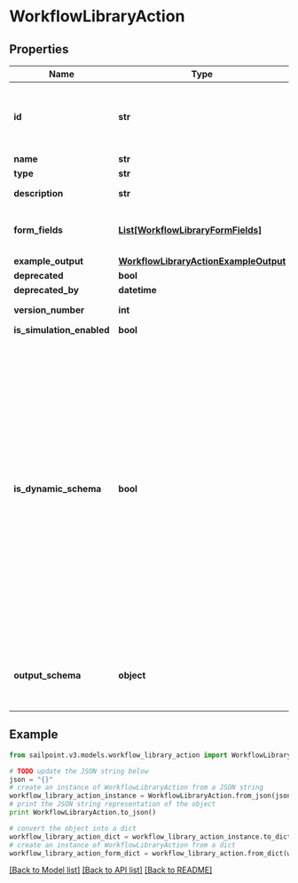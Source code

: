 # WorkflowLibraryAction


## Properties

Name | Type | Description | Notes
------------ | ------------- | ------------- | -------------
**id** | **str** | Action ID. This is a static namespaced ID for the action | [optional] 
**name** | **str** | Action Name | [optional] 
**type** | **str** | Action type | [optional] 
**description** | **str** | Action Description | [optional] 
**form_fields** | [**List[WorkflowLibraryFormFields]**](WorkflowLibraryFormFields.md) | One or more inputs that the action accepts | [optional] 
**example_output** | [**WorkflowLibraryActionExampleOutput**](WorkflowLibraryActionExampleOutput.md) |  | [optional] 
**deprecated** | **bool** |  | [optional] 
**deprecated_by** | **datetime** |  | [optional] 
**version_number** | **int** | Version number | [optional] 
**is_simulation_enabled** | **bool** |  | [optional] 
**is_dynamic_schema** | **bool** | Determines whether the dynamic output schema is returned in place of the action&#39;s output schema. The dynamic schema lists non-static properties, like properties of a workflow form where each form has different fields. These will be provided dynamically based on available form fields. | [optional] [default to False]
**output_schema** | **object** | Defines the output schema, if any, that this action produces. | [optional] 

## Example

```python
from sailpoint.v3.models.workflow_library_action import WorkflowLibraryAction

# TODO update the JSON string below
json = "{}"
# create an instance of WorkflowLibraryAction from a JSON string
workflow_library_action_instance = WorkflowLibraryAction.from_json(json)
# print the JSON string representation of the object
print WorkflowLibraryAction.to_json()

# convert the object into a dict
workflow_library_action_dict = workflow_library_action_instance.to_dict()
# create an instance of WorkflowLibraryAction from a dict
workflow_library_action_form_dict = workflow_library_action.from_dict(workflow_library_action_dict)
```
[[Back to Model list]](../README.md#documentation-for-models) [[Back to API list]](../README.md#documentation-for-api-endpoints) [[Back to README]](../README.md)


